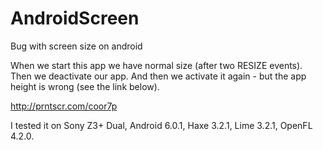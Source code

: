 # AndroidScreen
Bug with screen size on android

When we start this app we have normal size (after two RESIZE events).
Then we deactivate our app.
And then we activate it again - but the app height is wrong (see the link below).

http://prntscr.com/coor7p

I tested it on Sony Z3+ Dual, Android 6.0.1, Haxe 3.2.1, Lime 3.2.1, OpenFL 4.2.0.
